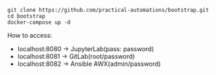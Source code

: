 ```
git clone https://github.com/practical-automations/bootstrap.git
cd bootstrap
docker-compose up -d
```

How to access:
- localhost:8080 -> JupyterLab(pass: password)
- localhost:8081 -> GitLab(root/password)
- localhost:8082 -> Ansible AWX(admin/password)
